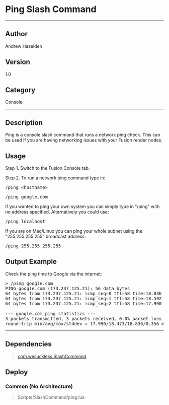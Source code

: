 # Ping Slash Command
___

## Author
Andrew Hazelden

## Version
1.0

## Category
Console

___

## Description
<p>Ping is a console slash command that runs a network ping check. This can be used if you are having networking issues with your Fusion render nodes.</p>

<h2>Usage</h2>

<p>Step 1. Switch to the Fusion Console tab.<br>

Step 2. To run a network ping command type in:</p>

<pre>/ping &lt;hostname&gt;</pre>

<pre>/ping google.com</pre>

<p>If you wanted to ping your own system you can simply type in "/ping" with no address specified. Alternatively you could use:</p>

<pre>/ping localhost</pre>

<p>If you are on Mac/Linux you can ping your whole subnet using the "255.255.255.255" broadcast address:</p>

<pre>/ping 255.255.255.255</pre>

<h2>Output Example</h2>

<p>Check the ping time to Google via the internet:</p>

<pre>&gt; /ping google.com
PING google.com (173.237.125.21): 56 data bytes
64 bytes from 173.237.125.21: icmp_seq=0 ttl=58 time=18.836 ms
64 bytes from 173.237.125.21: icmp_seq=1 ttl=58 time=18.592 ms
64 bytes from 173.237.125.21: icmp_seq=2 ttl=58 time=17.990 ms

--- google.com ping statistics ---
3 packets transmitted, 3 packets received, 0.0% packet loss
round-trip min/avg/max/stddev = 17.990/18.473/18.836/0.356 ms</pre>

___

## Dependencies

> [com.wesuckless.SlashCommand](com.wesuckless.SlashCommand.md)  
## Deploy

### Common (No Architecture)

> Scripts/SlashCommand/ping.lua  
